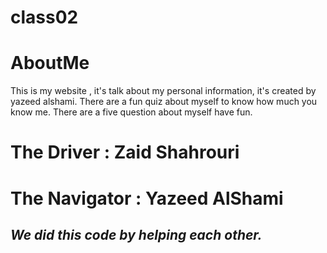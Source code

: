 # class02

# AboutMe

This is my website , it's talk about my personal information, it's created by yazeed alshami.
There are a fun quiz about myself to know how much  you know me.
There are a five question about myself have fun.

# The Driver : Zaid Shahrouri
# The Navigator : Yazeed AlShami
## *We did this code by helping each other.*